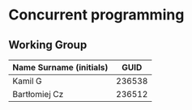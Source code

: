 # Concurrent programming

## Working Group

| Name Surname (initials) | GUID                                     |
| ----------------------- | ---------------------------------------- |
| Kamil G                 | 236538                                   |
| Bartłomiej Cz           | 236512                                   |
